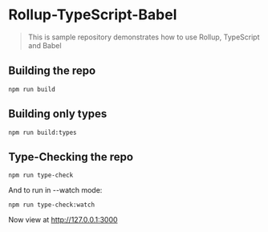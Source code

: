 # Rollup-TypeScript-Babel

> This is sample repository demonstrates how to use Rollup, TypeScript and Babel

## Building the repo

```shell
npm run build
```

## Building only types

```shell
npm run build:types
```

## Type-Checking the repo

```shell
npm run type-check
```

And to run in --watch mode:

```shell
npm run type-check:watch
```

Now view at http://127.0.0.1:3000
